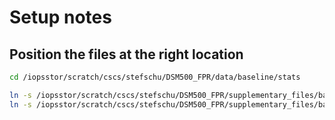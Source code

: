 # Setup notes


## Position the files at the right location
```sh
cd /iopsstor/scratch/cscs/stefschu/DSM500_FPR/data/baseline/stats

ln -s /iopsstor/scratch/cscs/stefschu/DSM500_FPR/supplementary_files/baseline/00_stat_files_creation/data/global_means.npy global_means.npy
ln -s /iopsstor/scratch/cscs/stefschu/DSM500_FPR/supplementary_files/baseline/00_stat_files_creation/data/global_stds.npy global_stds.npy 
```


